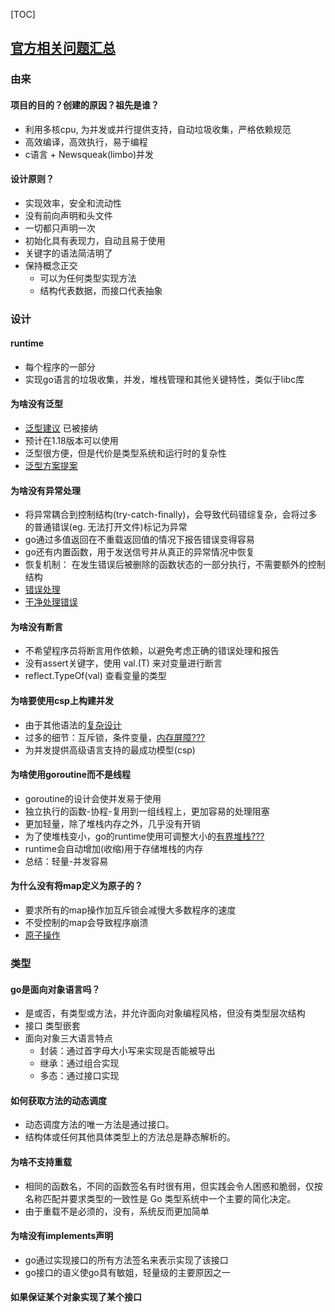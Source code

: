 [TOC]
## [官方相关问题汇总](https://golang.org/doc/faq)

### 由来
#### 项目的目的？创建的原因？祖先是谁？
- 利用多核cpu, 为并发或并行提供支持，自动垃圾收集，严格依赖规范
- 高效编译，高效执行，易于编程
- c语言 + Newsqueak(limbo)并发

#### 设计原则？
- 实现效率，安全和流动性
- 没有前向声明和头文件
- 一切都只声明一次
- 初始化具有表现力，自动且易于使用
- 关键字的语法简洁明了
- 保持概念正交
  - 可以为任何类型实现方法
  - 结构代表数据，而接口代表抽象
    
### 设计
#### runtime
- 每个程序的一部分
- 实现go语言的垃圾收集，并发，堆栈管理和其他关键特性，类似于libc库

#### 为啥没有泛型
- [泛型建议](https://golang.org/issue/43651) 已被接纳
- 预计在1.18版本可以使用
- 泛型很方便，但是代价是类型系统和运行时的复杂性
- [泛型方案提案](https://github.com/golang/go/issues/15292)

#### 为啥没有异常处理
- 将异常耦合到控制结构(try-catch-finally)，会导致代码错综复杂，会将过多的普通错误(eg. 无法打开文件)标记为异常
- go通过多值返回在不重载返回值的情况下报告错误变得容易
- go还有内置函数，用于发送信号并从真正的异常情况中恢复
- 恢复机制： 在发生错误后被删除的函数状态的一部分执行，不需要额外的控制结构
- [错误处理](https://blog.golang.org/defer-panic-and-recover)
- [干净处理错误](https://blog.golang.org/errors-are-values)

#### 为啥没有断言
- 不希望程序员将断言用作依赖，以避免考虑正确的错误处理和报告
- 没有assert关键字，使用 val.(T) 来对变量进行断言
- reflect.TypeOf(val)  查看变量的类型

#### 为啥要使用csp上构建并发
- 由于其他语法的[复杂设计](https://en.wikipedia.org/wiki/POSIX_Threads)
- 过多的细节：互斥锁，条件变量，[内存屏障???](???)
- 为并发提供高级语言支持的最成功模型(csp)

#### 为啥使用goroutine而不是线程
- goroutine的设计会使并发易于使用
- 独立执行的函数-协程-复用到一组线程上，更加容易的处理阻塞
- 更加轻量，除了堆栈内存之外，几乎没有开销
- 为了使堆栈变小，go的runtime使用可调整大小的[有界堆栈???](???)
- runtime会自动增加(收缩)用于存储堆栈的内存
- 总结：轻量-并发容易

#### 为什么没有将map定义为原子的？
- 要求所有的map操作加互斥锁会减慢大多数程序的速度
- 不受控制的map会导致程序崩溃
- [原子操作](https://blog.csdn.net/codragon/article/details/112526621)

### 类型
#### go是面向对象语言吗？
- 是或否，有类型或方法，并允许面向对象编程风格，但没有类型层次结构
- 接口 类型嵌套
- 面向对象三大语言特点
  - 封装：通过首字母大小写来实现是否能被导出
  - 继承：通过组合实现
  - 多态：通过接口实现
  
#### 如何获取方法的动态调度
- 动态调度方法的唯一方法是通过接口。
- 结构体或任何其他具体类型上的方法总是静态解析的。

#### 为啥不支持重载
- 相同的函数名，不同的函数签名有时很有用，但实践会令人困惑和脆弱，仅按名称匹配并要求类型的一致性是 Go 类型系统中一个主要的简化决定。
- 由于重载不是必须的，没有，系统反而更加简单

#### 为啥没有implements声明
- go通过实现接口的所有方法签名来表示实现了该接口
- go接口的语义使go具有敏姐，轻量级的主要原因之一

#### 如果保证某个对象实现了某个接口

